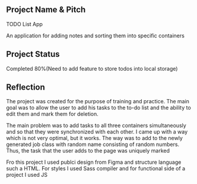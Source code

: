 ## Project Name & Pitch

TODO List App

An application for adding notes and sorting them into specific containers

## Project Status
Completed 80%(Need to add feature to store todos into local storage)
 

## Reflection

The project was created for the purpose of training and practice.
The main goal was to allow the user to add his tasks to the to-do list and the ability to edit them and mark them for deletion.

The main problem was to add tasks to all three containers simultaneously and so that they were synchronized with each other. I came up with a way which is not very optimal, but it works. The way was to add to the newly generated job class with random name consisting of random numbers. Thus, the task that the user adds to the page was uniquely marked

Fro this project I used publci design from Figma and structure language such a HTML. For styles I used Sass compiler and for functional side of a project I used JS

